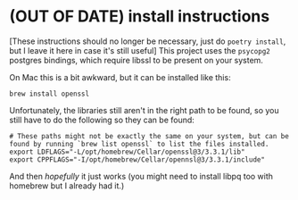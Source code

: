 # (OUT OF DATE) install instructions
[These instructions should no longer be necessary, just do `poetry install`, but I leave it here in case it's still useful]
This project uses the `psycopg2` postgres bindings, which require libssl to be present on your system.

On Mac this is a bit awkward, but it can be installed like this:

```brew install openssl```

Unfortunately, the libraries still aren't in the right path to be found, so you still have to do the following so they can be found:

```
# These paths might not be exactly the same on your system, but can be found by running `brew list openssl` to list the files installed.
export LDFLAGS="-L/opt/homebrew/Cellar/openssl@3/3.3.1/lib"
export CPPFLAGS="-I/opt/homebrew/Cellar/opennsl@3/3.3.1/include"
```

And then *hopefully* it just works (you might need to install libpq too with homebrew but I already had it.)
